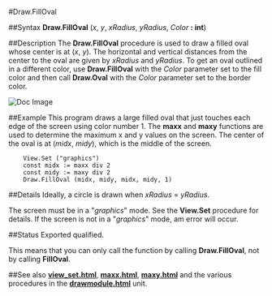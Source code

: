 
#Draw.FillOval

##Syntax
**Draw.FillOval** (_x_, _y_, _xRadius_, _yRadius_, _Color_ **: int**)


##Description
The **Draw.FillOval** procedure is used to draw a filled oval whose center is at (_x_, _y_). The horizontal and vertical distances from the center to the oval are given by _xRadius_ and _yRadius_. To get an oval outlined in a different color, use **Draw.FillOval** with the _Color_ parameter set to the fill color and then call **Draw.Oval** with the _Color_ parameter set to the border color.



![Doc Image](draw_filloval01.gif)


##Example
This program draws a large filled oval that just touches each edge of the screen using color number 1. The **maxx** and **maxy** functions are used to determine the maximum x and y values on the screen. The center of the oval is at (_midx_, _midy_), which is the middle of the screen.

        View.Set ("graphics")
        const midx := maxx div 2
        const midy := maxy div 2
        Draw.FillOval (midx, midy, midx, midy, 1)
##Details
Ideally, a circle is drawn when _xRadius_ = _yRadius_.

The screen must be in a "_graphics_" mode. See the **View.Set** procedure for details. If the screen is not in a "_graphics_" mode, am error will occur.


##Status
Exported qualified.

This means that you can only call the function by calling **Draw.FillOval**, not by calling **FillOval**.


##See also
**[view_set.html](View.Set)**, **[maxx.html](maxx)**, **[maxy.html](maxy)** and the various procedures in the **[drawmodule.html](Draw)** unit.

